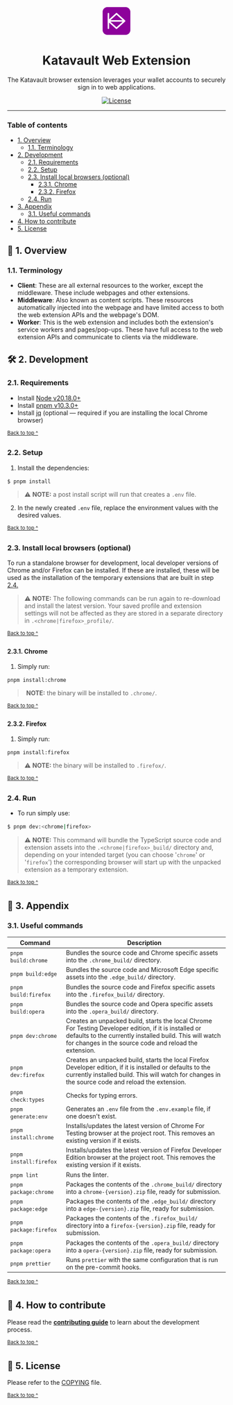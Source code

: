 <div align="center">
    <img alt="Katavault logo" src="https://github.com/kibis-is/katavault-web-extension/blob/main/images/logo.svg" height="64" width="64" />
</div>

<h1 align="center">
  Katavault Web Extension
</h1>

<p align="center">
  The Katavault browser extension leverages your wallet accounts to securely sign in to web applications.
</p>

<div align="center">

[![License](https://img.shields.io/badge/License-AGPL_v3-blue.svg)][license]

</div>

---

### Table of contents

* [1. Overview](#-1-overview)
  - [1.1. Terminology](#11-terminology)
* [2. Development](#-2-development)
  - [2.1. Requirements](#21-requirements)
  - [2.2. Setup](#22-setup)
  - [2.3. Install local browsers (optional)](#23-install-local-browsers-optional)
    - [2.3.1. Chrome](#231-chrome)
    - [2.3.2. Firefox](#232-firefox)
  - [2.4. Run](#24-run)
* [3. Appendix](#-3-appendix)
  - [3.1. Useful commands](#31-useful-commands)
* [4. How to contribute](#-4-how-to-contribute)
* [5. License](#-5-license)

## 🔭 1. Overview

### 1.1. Terminology

* **Client**: These are all external resources to the worker, except the middleware. These include webpages and other extensions.
* **Middleware**: Also known as content scripts. These resources automatically injected into the webpage and have limited access to both the web extension APIs and the webpage's DOM.
* **Worker**: This is the web extension and includes both the extension's service workers and pages/pop-ups. These have full access to the web extension APIs and communicate to clients via the middleware.

## 🛠 2. Development

### 2.1. Requirements

* Install [Node v20.18.0+](https://nodejs.org/en/)
* Install [pnpm v10.3.0+](https://pnpm.io/installation)
* Install [jq](https://github.com/jqlang/jq) (optional — required if you are installing the local Chrome browser)

<sup>[Back to top ^][table-of-contents]</sup>

### 2.2. Setup

1. Install the dependencies:
```bash
$ pnpm install
```

> ⚠️ **NOTE:** a post install script will run that creates a `.env` file.

2. In the newly created `.env` file, replace the environment values with the desired values.

<sup>[Back to top ^][table-of-contents]</sup>

### 2.3. Install local browsers (optional)

To run a standalone browser for development, local developer versions of Chrome and/or Firefox can be installed. If these are installed, these will be used as the installation of the temporary extensions that are built in step [2.4.](#24-run)

> ⚠️ **NOTE:** The following commands can be run again to re-download and install the latest version. Your saved profile and extension settings will not be affected as they are stored in a separate directory in `.<chrome|firefox>_profile/`.
>
<sup>[Back to top ^][table-of-contents]</sup>

#### 2.3.1. Chrome

1. Simply run:
```shell
pnpm install:chrome
```

> ️ **NOTE:** the binary will be installed to `.chrome/`.

<sup>[Back to top ^][table-of-contents]</sup>

#### 2.3.2. Firefox

1. Simply run:
```shell
pnpm install:firefox
```

> ⚠️ **NOTE:** the binary will be installed to `.firefox/`.

<sup>[Back to top ^][table-of-contents]</sup>

### 2.4. Run

* To run simply use:
```bash
$ pnpm dev:<chrome|firefox>
```

> ⚠️ **NOTE:** This command will bundle the TypeScript source code and extension assets into the `.<chrome|firefox>_build/` directory and, depending on your intended target (you can choose '`chrome`' or '`firefox`') the corresponding browser will start up with the unpacked extension as a temporary extension.

<sup>[Back to top ^][table-of-contents]</sup>

## 📑 3. Appendix

### 3.1. Useful commands

| Command                | Description                                                                                                                                                                                                                 |
|------------------------|-----------------------------------------------------------------------------------------------------------------------------------------------------------------------------------------------------------------------------|
| `pnpm build:chrome`    | Bundles the source code and Chrome specific assets into the `.chrome_build/` directory.                                                                                                                                     |
| `pnpm build:edge`      | Bundles the source code and Microsoft Edge specific assets into the `.edge_build/` directory.                                                                                                                               |
| `pnpm build:firefox`   | Bundles the source code and Firefox specific assets into the `.firefox_build/` directory.                                                                                                                                   |
| `pnpm build:opera`     | Bundles the source code and Opera specific assets into the `.opera_build/` directory.                                                                                                                                       |
| `pnpm dev:chrome`      | Creates an unpacked build, starts the local Chrome For Testing Developer edition, if it is installed or defaults to the currently installed build. This will watch for changes in the source code and reload the extension. |
| `pnpm dev:firefox`     | Creates an unpacked build, starts the local Firefox Developer edition, if it is installed or defaults to the currently installed build. This will watch for changes in the source code and reload the extension.            |
| `pnpm check:types`     | Checks for typing errors.                                                                                                                                                                                                   |
| `pnpm generate:env`    | Generates an `.env` file from the `.env.example` file, if one doesn't exist.                                                                                                                                                |
| `pnpm install:chrome`  | Installs/updates the latest version of Chrome For Testing browser at the project root. This removes an existing version if it exists.                                                                                       |
| `pnpm install:firefox` | Installs/updates the latest version of Firefox Developer Edition browser at the project root. This removes the existing version if it exists.                                                                               |
| `pnpm lint`            | Runs the linter.                                                                                                                                                                                                            |
| `pnpm package:chrome`  | Packages the contents of the `.chrome_build/` directory into a `chrome-{version}.zip` file, ready for submission.                                                                                                           |
| `pnpm package:edge`    | Packages the contents of the `.edge_build/` directory into a `edge-{version}.zip` file, ready for submission.                                                                                                               |
| `pnpm package:firefox` | Packages the contents of the `.firefox_build/` directory into a `firefox-{version}.zip` file, ready for submission.                                                                                                         |
| `pnpm package:opera`   | Packages the contents of the `.opera_build/` directory into a `opera-{version}.zip` file, ready for submission.                                                                                                             |
| `pnpm prettier`        | Runs `prettier` with the same configuration that is run on the pre-commit hooks.                                                                                                                                            |

<sup>[Back to top ^][table-of-contents]</sup>

## 👏 4. How to contribute

Please read the [**contributing guide**](./CONTRIBUTING.md) to learn about the development process.

<sup>[Back to top ^][table-of-contents]</sup>

## 📄 5. License

Please refer to the [COPYING][license] file.

<sup>[Back to top ^][table-of-contents]</sup>

<!-- links -->
[license]: https://github.com/kibis-is/katavault-web-extension/blob/main/COPYING
[table-of-contents]: #table-of-contents
